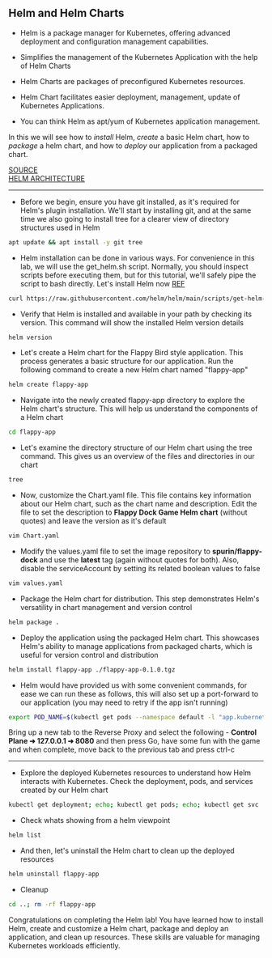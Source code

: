 ## Helm and Helm Charts

- Helm is a package manager for Kubernetes, offering advanced deployment and configuration management capabilities. 

- Simplifies the management of the Kubernetes Application with the help of Helm Charts

- Helm Charts are packages of preconfigured Kubernetes resources. 

- Helm Chart facilitates easier deployment, management, update of Kubernetes Applications. 

- You can think Helm as apt/yum of Kubernetes application management. 

In this we will see how to _install_ Helm, _create_ a basic Helm chart, how to _package_ a helm chart, and how to _deploy_ our application from a packaged chart. 

[SOURCE](https://helm.sh/) <br>
[HELM ARCHITECTURE](https://helm.sh/docs/topics/architecture/)

** **

- Before we begin, ensure you have git installed, as it's required for Helm's plugin installation. We'll start by installing git, and at the same time we also going to install tree for a clearer view of directory structures used in Helm
```bash
apt update && apt install -y git tree
```

- Helm installation can be done in various ways. For convenience in this lab, we will use the get_helm.sh script. Normally, you should inspect scripts before executing them, but for this tutorial, we'll safely pipe the script to bash directly. Let's install Helm now
[REF](https://helm.sh/docs/intro/install/#from-script)
```bash
curl https://raw.githubusercontent.com/helm/helm/main/scripts/get-helm-3 | bash
```

- Verify that Helm is installed and available in your path by checking its version. This command will show the installed Helm version details
```bash
helm version
```

- Let's create a Helm chart for the Flappy Bird style application. This process generates a basic structure for our application. Run the following command to create a new Helm chart named "flappy-app" 
```bash
helm create flappy-app
```

- Navigate into the newly created flappy-app directory to explore the Helm chart's structure. This will help us understand the components of a Helm chart 
```bash
cd flappy-app
```

- Let's examine the directory structure of our Helm chart using the tree command. This gives us an overview of the files and directories in our chart 
```bash
tree
```

- Now, customize the Chart.yaml file. This file contains key information about our Helm chart, such as the chart name and description. Edit the file to set the description to **Flappy Dock Game Helm chart** (without quotes) and leave the version as it's default
```bash
vim Chart.yaml
```

- Modify the values.yaml file to set the image repository to **spurin/flappy-dock** and use the **latest** tag (again without quotes for both). Also, disable the serviceAccount by setting its related boolean values to false
```bash
vim values.yaml
```

- Package the Helm chart for distribution. This step demonstrates Helm's versatility in chart management and version control
```bash
helm package .
```

- Deploy the application using the packaged Helm chart. This showcases Helm's ability to manage applications from packaged charts, which is useful for version control and distribution
```bash
helm install flappy-app ./flappy-app-0.1.0.tgz
```

- Helm would have provided us with some convenient commands, for ease we can run these as follows, this will also set up a port-forward to our application (you may need to retry if the app isn't running)
```bash
export POD_NAME=$(kubectl get pods --namespace default -l "app.kubernetes.io/name=flappy-app,app.kubernetes.io/instance=flappy-app" -o jsonpath="{.items[0].metadata.name}"); export CONTAINER_PORT=$(kubectl get pod --namespace default $POD_NAME -o jsonpath="{.spec.containers[0].ports[0].containerPort}"); echo "Visit http://127.0.0.1:8080 to use your application"; kubectl --namespace default port-forward $POD_NAME 8080:$CONTAINER_PORT
```

Bring up a new tab to the Reverse Proxy and select the following - **Control Plane ➜ 127.0.0.1 ➜ 8080** and then press Go, have some fun with the game and when complete, move back to the previous tab and press ctrl-c

** **

- Explore the deployed Kubernetes resources to understand how Helm interacts with Kubernetes. Check the deployment, pods, and services created by our Helm chart 
```bash
kubectl get deployment; echo; kubectl get pods; echo; kubectl get svc
```

- Check whats showing from a helm viewpoint
```bash
helm list
```

- And then, let's uninstall the Helm chart to clean up the deployed resources 
```bash
helm uninstall flappy-app
```

- Cleanup
```bash
cd ..; rm -rf flappy-app
```

Congratulations on completing the Helm lab! You have learned how to install Helm, create and customize a Helm chart, package and deploy an application, and clean up resources. These skills are valuable for managing Kubernetes workloads efficiently.